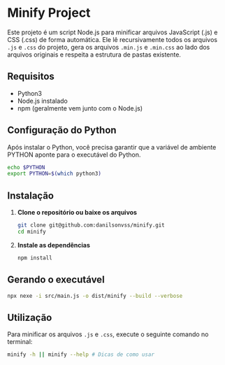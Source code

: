# Minify Project

Este projeto é um script Node.js para minificar arquivos JavaScript (.js) e CSS (.css) de forma automática. Ele lê recursivamente todos os arquivos `.js` e `.css` do projeto, gera os arquivos `.min.js` e `.min.css` ao lado dos arquivos originais e respeita a estrutura de pastas existente.

## Requisitos

- Python3 
- Node.js instalado
- npm (geralmente vem junto com o Node.js)

## Configuração do Python

Após instalar o Python, você precisa garantir que a variável de ambiente PYTHON aponte para o executável do Python.

```bash
echo $PYTHON
export PYTHON=$(which python3)
```

## Instalação

1. **Clone o repositório ou baixe os arquivos**

    ```bash
    git clone git@github.com:danilsonvss/minify.git
    cd minify
    ```

2. **Instale as dependências**

    ```bash
    npm install
    ```

## Gerando o executável

```bash
npx nexe -i src/main.js -o dist/minify --build --verbose
```

## Utilização

Para minificar os arquivos `.js` e `.css`, execute o seguinte comando no terminal:

```bash
minify -h || minify --help # Dicas de como usar
```
